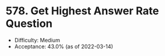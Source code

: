 # 578. Get Highest Answer Rate Question
- Difficulty: Medium
- Acceptance: 43.0% (as of 2022-03-14)
